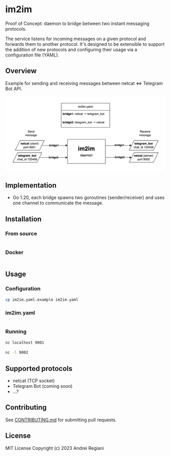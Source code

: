 # im2im

Proof of Concept: daemon to bridge between two instant messaging protocols.

The service listens for incoming messages on a given protocol and forwards them to another protocol. It's designed to be extensible to support the addition of new protocols and configuring their usage via a configuration file (YAML).

## Overview

Example for sending and receiving messages between netcat ⇔ Telegram Bot API.

![Alt text](./assets/overview.png "Overview")

## Implementation

* Go 1.20, each bridge spawns two goroutines (sender/receiver) and uses one channel to communicate the message.

## Installation

### From source

```bash
```

### Docker

```bash
```

## Usage

### Configuration

```bash
cp im2im.yaml.example im2im.yaml
```

### im2im.yaml

```yaml
```

### Running

```bash
nc localhost 9001
```

```bash
nc -l 9002
```

## Supported protocols

* netcat (TCP socket)
* Telegram Bot (coming soon)
* ...?

## Contributing

See [CONTRIBUTING.md](CONTRIBUTING.md) for submitting pull requests.

## License

MIT License
Copyright (c) 2023 Andrei Regiani
